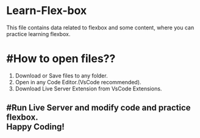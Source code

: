 # Learn-Flex-box
This file contains data related to flexbox and some content, where you can practice learning flexbox.

<h1>#How to open files??</h1>
<ol type="1">
<li>Download or Save files to any folder.</li>
<li>Open in any Code Editor.(VsCode recommended).</li>
<li>Download Live Server Extension from VsCode Extensions.</li>
</ol>
<h2>#Run Live Server and modify code and practice flexbox.<br>Happy Coding!</h2>
